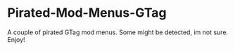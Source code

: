 # Pirated-Mod-Menus-GTag
A couple of pirated GTag mod menus. Some might be detected, im not sure. Enjoy!
